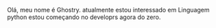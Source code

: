 Olá, meu nome é Ghostry.
atualmente estou interessado em Linguagem python
estou começando no developrs agora do zero.
